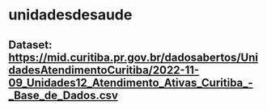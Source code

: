 # unidadesdesaude

## Dataset: https://mid.curitiba.pr.gov.br/dadosabertos/UnidadesAtendimentoCuritiba/2022-11-09_Unidades12_Atendimento_Ativas_Curitiba_-_Base_de_Dados.csv
